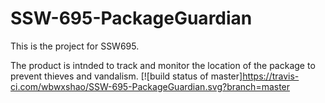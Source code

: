 # SSW-695-PackageGuardian
This is the project for SSW695. 

The product is intnded to track and monitor the location of the package to prevent thieves and vandalism.
[![build status of master]https://travis-ci.com/wbwxshao/SSW-695-PackageGuardian.svg?branch=master

